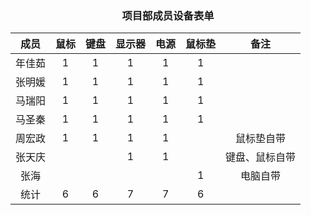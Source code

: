 ### <center> 项目部成员设备表单 </center>
成员| 鼠标 | 键盘 | 显示器 | 电源 | 鼠标垫 | 备注 |
:-: | :-: | :-: | :-: | :-: | :-: | :-: |
年佳茹 | 1 | 1 | 1 | 1 | 1 |	
张明媛 | 1 | 1 | 1 | 1 | 1 |	
马瑞阳 | 1 | 1 | 1 | 1 | 1 |	
马圣秦 | 1 | 1 | 1 | 1 | 1 |	
周宏政 | 1 | 1 | 1 | 1 |   |鼠标垫自带	
张天庆 |   |   | 1 | 1 |   |键盘、鼠标自带	
张海   |   |   |   |   | 1 | 电脑自带	
统计   | 6 | 6	| 7	| 7 |6|										

